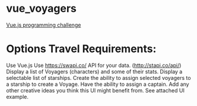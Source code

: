 # vue_voyagers

[Vue.js programming challenge](https://neodigm.github.io/vue_voyagers/) 

# Options Travel Requirements:

Use Vue.js
Use https://swapi.co/ API for your data.  (http://stapi.co/api/)
Display a list of Voyagers (characters) and some of their stats.
Display a selectable list of starships.
Create the ability to assign selected voyagers to a starship to create a Voyage.
Have the ability to assign a captain.
Add any other creative ideas you think this UI might benefit from.
See attached UI example.
